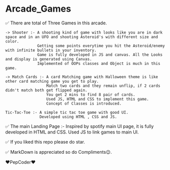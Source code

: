 # Arcade_Games

✅ There are total of Three Games in this  arcade.

    -> Shooter :- A shooting kind of game with looks like you are in dark space and in an UFO and shooting Asteroid's with different size and color.
                  Getting some points everytime you hit the Asteroid/enemy with infinite bullets in your inventory.
                  Game is fully developed in JS and canvas. All the Looks and display is generated using Canvas.
                  Implemented of OOPs classes and Object is much in this game.
         
    -> Match Cards :- A card Matching game with Halloween theme is like other card matching game you get to play.
                      Match two cards and they remain unflip, if 2 cards didn't match both get flipped again.
                      You get 2 mins to find 8 pair of cards.
                      Used JS, HTML and CSS to implement this game.
                      Concept of Classes is introduced.
                  
    Tic-Tac-Toe :- A simple tic tac toe game with good UI.
                   Developed using HTML , CSS and JS.
                 

✅ The main Landing Page :- Inspired by spotify main UI page, it is fully developed in HTML and CSS. Used JS to link games to main UI.

✅ If you liked this repo please do star.

✅ MarkDown is appreciated so do Compliments😉.

❤PepCoder❤
